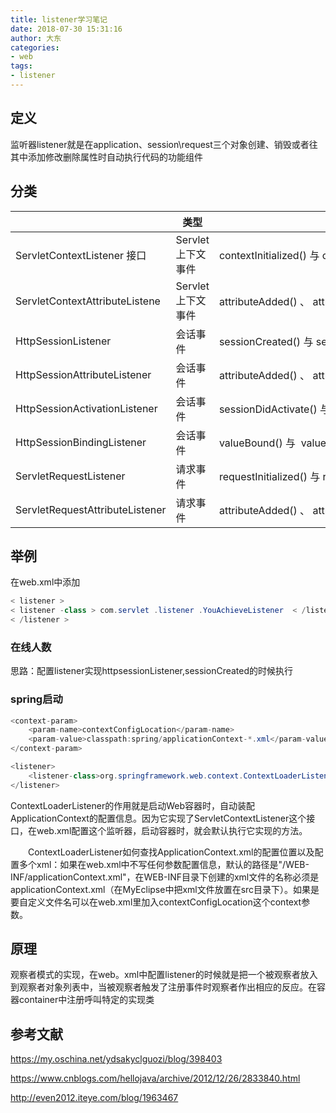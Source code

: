 ```yaml
---
title: listener学习笔记
date: 2018-07-30 15:31:16
author: 大东
categories:
- web
tags:
- listener
---
```




<!-- more -->

## 定义

监听器listener就是在application、session\request三个对象创建、销毁或者往其中添加修改删除属性时自动执行代码的功能组件

## 分类  

|                                 | 类型              | 接口方法                                                     | 接收事件                     |
| :------------------------------ | ----------------- | ------------------------------------------------------------ | ---------------------------- |
| ServletContextListener 接口     | Servlet上下文事件 | contextInitialized() 与 contextDestroyed()                   | ServletContextEvent          |
| ServletContextAttributeListene  | Servlet上下文事件 | attributeAdded() 、 attributeReplaced() 、 attributeRemoved() | ServletContextAttributeEvent |
| HttpSessionListener             | 会话事件          | sessionCreated() 与 sessionDestroyed ()                      | HttpSessionEvent             |
| HttpSessionAttributeListener    | 会话事件          | attributeAdded() 、 attributeReplaced() 、 attributeRemoved() | HttpSessionBindingEvent      |
| HttpSessionActivationListener   | 会话事件          | sessionDidActivate() 与 sessionWillPassivate()               | HttpSessionEvent             |
| HttpSessionBindingListener      | 会话事件          | valueBound() 与   valueUnbound()                             |                              |
| ServletRequestListener          | 请求事件          | requestInitialized() 与 requestDestroyed()                   | RequestEvent                 |
| ServletRequestAttributeListener | 请求事件          | attributeAdded() 、 attributeReplaced() 、 attributeRemoved() | ServletRequestAttributeEvent |

## 举例

在web.xml中添加

```java
< listener >  
< listener -class > com.servlet .listener .YouAchieveListener  < /listener -class >
< /listener >
```

### 在线人数

思路：配置listener实现httpsessionListener,sessionCreated的时候执行

### spring启动

```java
<context-param>
    <param-name>contextConfigLocation</param-name>
    <param-value>classpath:spring/applicationContext-*.xml</param-value><!-- 采用的是通配符方式，查找WEB-INF/spring目录下xml文件。如有多个xml文件，以“,”分隔。 -->
</context-param>

<listener>
    <listener-class>org.springframework.web.context.ContextLoaderListener</listener-class>
</listener>
```

​	ContextLoaderListener的作用就是启动Web容器时，自动装配ApplicationContext的配置信息。因为它实现了ServletContextListener这个接口，在web.xml配置这个监听器，启动容器时，就会默认执行它实现的方法。

　　ContextLoaderListener如何查找ApplicationContext.xml的配置位置以及配置多个xml：如果在web.xml中不写任何参数配置信息，默认的路径是"/WEB-INF/applicationContext.xml"，在WEB-INF目录下创建的xml文件的名称必须是applicationContext.xml（在MyEclipse中把xml文件放置在src目录下）。如果是要自定义文件名可以在web.xml里加入contextConfigLocation这个context参数。

## 原理

观察者模式的实现，在web。xml中配置listener的时候就是把一个被观察者放入到观察者对象列表中，当被观察者触发了注册事件时观察者作出相应的反应。在容器container中注册呼叫特定的实现类

## 参考文献

https://my.oschina.net/ydsakyclguozi/blog/398403

https://www.cnblogs.com/hellojava/archive/2012/12/26/2833840.html

http://even2012.iteye.com/blog/1963467








